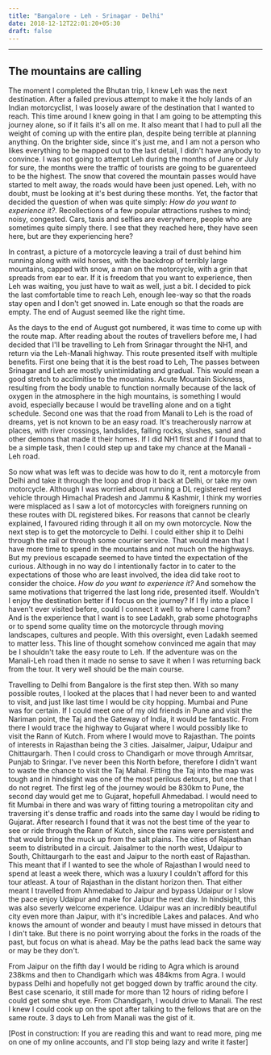 ```yaml
---
title: "Bangalore - Leh - Srinagar - Delhi"
date: 2018-12-12T22:01:20+05:30
draft: false
---
```


---
## The mountains are calling

The moment I completed the Bhutan trip, I knew Leh was the next destination. After a failed previous attempt to make it the holy lands of an Indian motorcyclist, I was loosely aware of the destination that I wanted to reach. This time around I knew going in that I am going to be attempting this journey alone, so if it fails it's all on me. It also meant that I had to pull all the weight of coming up with the entire plan, despite being terrible at planning anything. On the brighter side, since it's just me, and I am not a person who likes everything to be mapped out to the last detail, I didn't have anybody to convince. I was not going to attempt Leh during the months of June or July for sure, the months were the traffic of tourists are going to be guarenteed to be the highest. The snow that covered the mountain passes would have started to melt away, the roads would have been just opened. Leh, with no doubt, must be looking at it's best during these months. Yet, the factor that decided the question of when was quite simply: *How do you want to experience it?*. Recollections of a few popular attractions rushes to mind; noisy, congested. Cars, taxis and selfies are everywhere, people who are sometimes quite simply there. I see that they reached here, they have seen here, but are they experiencing here?

In contrast, a picture of a motorcycle leaving a trail of dust behind him running along with wild horses, with the backdrop of terribly large mountains, capped with snow, a man on the motorcycle, with a grin that spreads from ear to ear. If it is freedom that you want to experience, then Leh was waiting, you just have to wait as well, just a bit. I decided to pick the last comfortable time to reach Leh, enough lee-way so that the roads stay open and I don't get snowed in. Late enough so that the roads are empty. The end of August seemed like the right time.

As the days to the end of August got numbered, it was time to come up with the route map. After reading about the routes of travellers before me, I had decided that I'll be travelling to Leh from Srinagar throught the NH1, and return via the Leh-Manali highway. This route presented itself with multiple benefits. First one being that it is the best road to Leh, The passes between Srinagar and Leh are mostly unintimidating and gradual. This would mean a good stretch to acclimitise to the mountains. Acute Mountain Sickness, resulting from the body unable to function normally because of the lack of oxygen in the atmosphere in the high mountains, is something I would avoid, especially because I would be travelling alone and on a tight schedule. Second one was that the road from Manali to Leh is the road of dreams, yet is not known to be an easy road. It's treacherously narrow at places, with river crossings, landslides, falling rocks, slushes, sand and other demons that made it their homes. If I did NH1 first and if I found that to be a simple task, then I could step up and take my chance at the Manali - Leh road.

So now what was left was to decide was how to do it, rent a motorcyle from Delhi and take it through the loop and drop it back at Delhi, or take my own motorcycle. Although I was worried about running a DL registered rented vehicle through Himachal Pradesh and Jammu & Kashmir, I think my worries were misplaced as I saw a lot of motorcycles with foreigners running on these routes with DL registered bikes. For reasons that cannot be clearly explained, I favoured riding through it all on my own motorcycle. Now the next step is to get the motorcycle to Delhi. I could either ship it to Delhi through the rail or through some courier service. That would mean that I have more time to spend in the mountains and not much on the highways. But my previous escapade seemed to have tinted the expectation of the curious. Although in no way do I intentionally factor in to cater to the expectations of those who are least involved, the idea did take root to consider the choice. *How do you want to experience it?* And somehow the same motivations that trigerred the last long ride, presented itself. Wouldn't I enjoy the destination better if I focus on the journey? If I fly into a place I haven't ever visited before, could I connect it well to where I came from? And is the experience that I want is to see Ladakh, grab some photographs or to spend some quality time on the motorcycle through moving landscapes, cultures and people. With this oversight, even Ladakh seemed to matter less. This line of thought somehow convinced me again that may be I shouldn't take the easy route to Leh. If the adventure was on the Manali-Leh road then it made no sense to save it when I was returning back from the tour. It very well should be the main course.

Travelling to Delhi from Bangalore is the first step then. With so many possible routes, I looked at the places that I had never been to and wanted to visit, and just like last time I would be city hopping. Mumbai and Pune was for certain. If I could meet one of my old friends in Pune and visit the Nariman point, the Taj and the Gateway of India, it would be fantastic. From there I would trace the highway to Gujarat where I would possibly like to visit the Rann of Kutch. From where I would move to Rajasthan. The points of interests in Rajasthan being the 3 cities. Jaisalmer, Jaipur, Udaipur and Chittaurgarh. Then I could cross to Chandigarh or move through Amritsar, Punjab to Sringar. I've never been this North before, therefore I didn't want to waste the chance to visit the Taj Mahal. Fitting the Taj into the map was tough and in hindsight was one of the most perilous detours, but one that I do not regret. The first leg of the journey would be 830km to Pune, the second day would get me to Gujarat, hopefull Ahmedabad. I would need to fit Mumbai in there and was wary of fitting touring a metropolitan city and traversing it's dense traffic and roads into the same day I would be riding to Gujarat. After research I found that it was not the best time of the year to see or ride through the Rann of Kutch, since the rains were persistent and that would bring the muck up from the salt plains. The cities of Rajasthan seem to distributed in a circuit. Jaisalmer to the north west, Udaipur to South, Chittaurgarh to the east and Jaipur to the north east of Rajasthan. This meant that if I wanted to see the whole of Rajasthan I would need to spend at least a week there, which was a luxury I couldn't afford for this tour atleast. A tour of Rajasthan in the distant horizon then. That either meant I travelled from Ahmedabad to Jaipur and bypass Udaipur or I slow the pace enjoy Udaipur and make for Jaipur the next day. In hindsight, this was also severly welcome experience. Udaipur was an incredibly beautiful city even more than Jaipur, with it's incredible Lakes and palaces. And who knows the amount of wonder and beauty I must have missed in detours that I din't take. But there is no point worrying about the forks in the roads of the past, but focus on what is ahead. May be the paths lead back the same way or may be they don't.

From Jaipur on the fifth day I would be riding to Agra which is around 238kms and then to Chandigarh which was 484kms from Agra. I would bypass Delhi and hopefully not get bogged down by traffic around the city. Best case scenario, it still made for more than 12 hours of riding before I could get some shut eye. From Chandigarh, I would drive to Manali. The rest I knew I could cook up on the spot after talking to the fellows that are on the same route. 3 days to Leh from Manali was the gist of it.


[Post in construction: If you are reading this and want to read more, ping me on one of my online accounts, and I'll stop being lazy and write it faster]